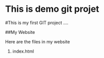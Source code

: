 # This is  demo git projet


#This is my first GIT project ....


##My Website

Here are the files in my website

1. index.html

